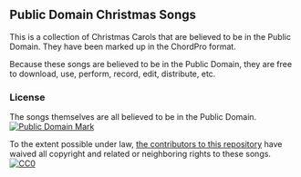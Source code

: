 ## Public Domain Christmas Songs

This is a collection of Christmas Carols that are believed to be in the Public Domain. They have been marked up in the ChordPro format.

Because these songs are believed to be in the Public Domain, they are free to download, use, perform, record, edit, distribute, etc.


### License

The songs themselves are all believed to be in the Public Domain.  
<a rel="license" href="http://creativecommons.org/publicdomain/mark/1.0/">
<img src="http://i.creativecommons.org/p/mark/1.0/88x31.png" style="border-style: none;" alt="Public Domain Mark" />
</a>


To the extent possible under law, [the contributors to this repository](https://github.com/pathawks/Christmas-Songs/contributors) have waived all copyright and related or neighboring rights to these songs.  
<a rel="license" href="http://creativecommons.org/publicdomain/zero/1.0/">
<img src="http://i.creativecommons.org/p/zero/1.0/88x31.png" style="border-style: none;" alt="CC0" />
</a>
